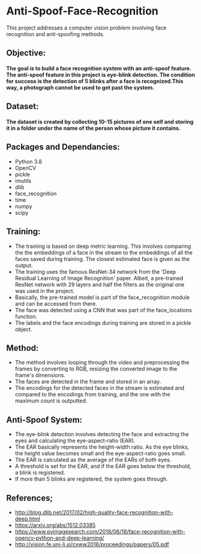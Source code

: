 # Anti-Spoof-Face-Recognition
This project addresses a computer vision problem involving face recognition and anti-spoofing methods.

## Objective:
#### The goal is to build a face recognition system with an anti-spoof feature. The anti-spoof feature in this project is eye-blink detection. The condition for success is the detection of 5 blinks after a face is recognized.This way, a photograph cannot be used to get past the system.


## Dataset:
#### The dataset is created by collecting 10-15 pictures of one self and storing it in a folder under the name of the person whose picture it contains.


## Packages and Dependancies:
* Python 3.8
* OpenCV
* pickle
* imutils
* dlib
* face_recognition
* time
* numpy
* scipy

## Training:
* The training is based on deep metric learning. This involves comparing the the embeddings of a face in the stream to the embeddings of all the faces saved during training. The closest estimated face is given as the output. 
* The training uses the famous ResNet-34 network from the 'Deep Residual Learning of Image Recognition' paper. Albeit, a pre-trained ResNet network with 29 layers and half the filters as the original one was used in the project.
* Basically, the pre-trained model is part of the face_recognition module and can be accessed from there. 
* The face was detected using a CNN that was part of the face_locations function.
* The labels and the face encodings during training are stored in a pickle object.


## Method:
* The method involves looping through the video and preprocessing the frames by converting to RGB, resizing the converted image to the frame's dimensions.
* The faces are detected in the frame and stored in an array.
* The encodings for the detected faces in the stream is estimated and compared to the encodings from training, and the one with the maximum count is outputted.



## Anti-Spoof System:
* The eye-blink detection involves detecting the face and extracting the eyes and calculating the eye-aspect-ratio (EAR).
* The EAR basically represents the height-width ratio. As the eye blinks, the height value becomes small and the eye-aspect-ratio goes small.
* The EAR is calculated as the average of the EARs of both eyes.
* A threshold is set for the EAR, and if the EAR goes below the threshold, a blink is registered.
* If more than 5 blinks are registered, the system goes through. 



## References;
* http://blog.dlib.net/2017/02/high-quality-face-recognition-with-deep.html
* https://arxiv.org/abs/1512.03385
* https://www.pyimagesearch.com/2018/06/18/face-recognition-with-opencv-python-and-deep-learning/
* http://vision.fe.uni-lj.si/cvww2016/proceedings/papers/05.pdf




